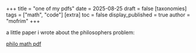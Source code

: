 +++
title = "one of my pdfs"
date = 2025-08-25
draft = false
[taxonomies]
  tags = ["math", "code"]
[extra]
  toc = false
  display_published = true
  author = "mofrim"
+++

a little paper i wrote about the philosophers problem: 

[philo math pdf](/pdfs/philo_math.pdf)
